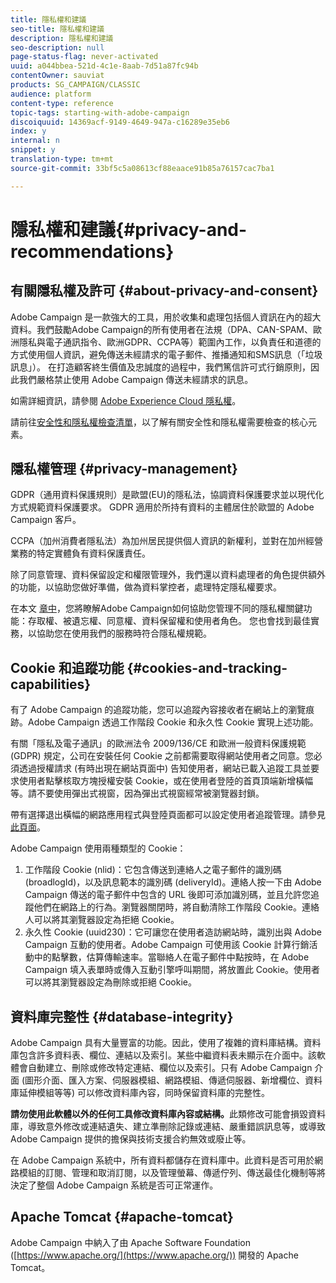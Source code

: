 ```yaml
---
title: 隱私權和建議
seo-title: 隱私權和建議
description: 隱私權和建議
seo-description: null
page-status-flag: never-activated
uuid: a044bbea-521d-4c1e-8aab-7d51a87fc94b
contentOwner: sauviat
products: SG_CAMPAIGN/CLASSIC
audience: platform
content-type: reference
topic-tags: starting-with-adobe-campaign
discoiquuid: 14369acf-9149-4649-947a-c16289e35eb6
index: y
internal: n
snippet: y
translation-type: tm+mt
source-git-commit: 33bf5c5a08613cf88eaace91b85a76157cac7ba1

---
```



# 隱私權和建議{#privacy-and-recommendations}

## 有關隱私權及許可 {#about-privacy-and-consent}

Adobe Campaign 是一款強大的工具，用於收集和處理包括個人資訊在內的超大資料。我們鼓勵Adobe Campaign的所有使用者在法規（DPA、CAN-SPAM、歐洲隱私與電子通訊指令、歐洲GDPR、CCPA等）範圍內工作，以負責任和道德的方式使用個人資訊，避免傳送未經請求的電子郵件、推播通知和SMS訊息（「垃圾訊息」）。 在打造顧客終生價值及忠誠度的過程中，我們篤信許可式行銷原則，因此我們嚴格禁止使用 Adobe Campaign 傳送未經請求的訊息。

如需詳細資訊，請參閱 [Adobe Experience Cloud 隱私權](https://www.adobe.com/privacy/marketing-cloud.html)。

請前往[安全性和隱私權檢查清單](https://docs.campaign.adobe.com/doc/AC/getting_started/EN/security.html)，以了解有關安全性和隱私權需要檢查的核心元素。

## 隱私權管理 {#privacy-management}

GDPR（通用資料保護規則）是歐盟(EU)的隱私法，協調資料保護要求並以現代化方式規範資料保護要求。 GDPR 適用於所持有資料的主體居住於歐盟的 Adobe Campaign 客戶。

CCPA（加州消費者隱私法）為加州居民提供個人資訊的新權利，並對在加州經營業務的特定實體負有資料保護責任。

除了同意管理、資料保留設定和權限管理外，我們還以資料處理者的角色提供額外的功能，以協助您做好準備，做為資料掌控者，處理特定隱私權要求。

在本文 [章中](https://helpx.adobe.com/campaign/kb/acc-privacy.html)，您將瞭解Adobe Campaign如何協助您管理不同的隱私權關鍵功能：存取權、被遺忘權、同意權、資料保留權和使用者角色。 您也會找到最佳實務，以協助您在使用我們的服務時符合隱私權規範。

## Cookie 和追蹤功能 {#cookies-and-tracking-capabilities}

有了 Adobe Campaign 的追蹤功能，您可以追蹤內容接收者在網站上的瀏覽痕跡。Adobe Campaign 透過工作階段 Cookie 和永久性 Cookie 實現上述功能。

有關「隱私及電子通訊」的歐洲法令 2009/136/CE 和歐洲一般資料保護規範 (GDPR) 規定，公司在安裝任何 Cookie 之前都需要取得網站使用者之同意。您必須透過授權請求 (有時出現在網站頁面中) 告知使用者，網站已載入追蹤工具並要求使用者點擊核取方塊授權安裝 Cookie，或在使用者登陸的首頁頂端新增橫幅等。請不要使用彈出式視窗，因為彈出式視窗經常被瀏覽器封鎖。

帶有選擇退出橫幅的網路應用程式與登陸頁面都可以設定使用者追蹤管理。請參見[此頁面](../../web/using/web-application-tracking-opt-out.md)。

Adobe Campaign 使用兩種類型的 Cookie：

1. 工作階段 Cookie (nlid)：它包含傳送到連絡人之電子郵件的識別碼 (broadlogId)，以及訊息範本的識別碼 (deliveryId)。連絡人按一下由 Adobe Campaign 傳送的電子郵件中包含的 URL 後即可添加識別碼，並且允許您追蹤他們在網路上的行為。瀏覽器關閉時，將自動清除工作階段 Cookie。連絡人可以將其瀏覽器設定為拒絕 Cookie。
1. 永久性 Cookie (uuid230)：它可讓您在使用者造訪網站時，識別出與 Adobe Campaign 互動的使用者。Adobe Campaign 可使用該 Cookie 計算行銷活動中的點擊數，估算傳輸速率。當聯絡人在電子郵件中點按時，在 Adobe Campaign 填入表單時或傳入互動引擎呼叫期間，將放置此 Cookie。使用者可以將其瀏覽器設定為刪除或拒絕 Cookie。

## 資料庫完整性 {#database-integrity}

Adobe Campaign 具有大量豐富的功能。因此，使用了複雜的資料庫結構。資料庫包含許多資料表、欄位、連結以及索引。某些中繼資料表未顯示在介面中。該軟體會自動建立、刪除或修改特定連結、欄位以及索引。只有 Adobe Campaign 介面 (圖形介面、匯入方案、伺服器模組、網路模組、傳遞伺服器、新增欄位、資料庫延伸模組等等) 可以修改資料庫內容，同時保留資料庫的完整性。

**請勿使用此軟體以外的任何工具修改資料庫內容或結構。**&#x200B;此類修改可能會損毀資料庫，導致意外修改或連結遺失、建立準刪除記錄或連結、嚴重錯誤訊息等，或導致 Adobe Campaign 提供的擔保與技術支援合約無效或廢止等。

在 Adobe Campaign 系統中，所有資料都儲存在資料庫中。此資料是否可用於網路模組的訂閱、管理和取消訂閱，以及管理螢幕、傳遞佇列、傳送最佳化機制等將決定了整個 Adobe Campaign 系統是否可正常運作。

## Apache Tomcat {#apache-tomcat}

Adobe Campaign 中納入了由 Apache Software Foundation ([https://www.apache.org/](https://www.apache.org/)) 開發的 Apache Tomcat。
